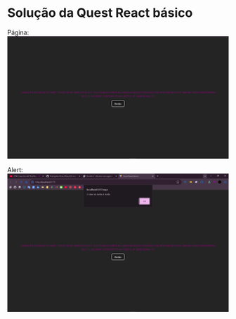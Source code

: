 # Solução da Quest React básico 


Página: 
<img src="./public/pagina.png">

Alert:
<img src="./public/alert funcionando.png">